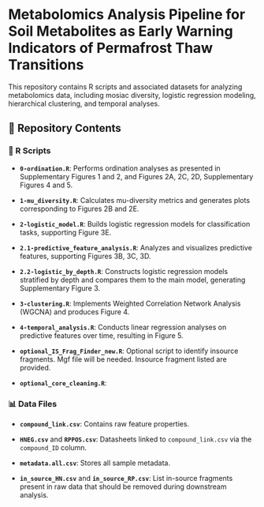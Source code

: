 # Metabolomics Analysis Pipeline for Soil Metabolites as Early Warning Indicators of Permafrost Thaw Transitions


This repository contains R scripts and associated datasets for analyzing metabolomics data, including mosiac diversity, logistic regression modeling, hierarchical clustering, and temporal analyses.

## 📁 Repository Contents

### 🔬 R Scripts

- **`0-ordination.R`**: Performs ordination analyses as presented in Supplementary Figures 1 and 2, and Figures 2A, 2C, 2D, Supplementary Figures 4 and 5.

- **`1-mu_diversity.R`**: Calculates mu-diversity metrics and generates plots corresponding to Figures 2B and 2E.

- **`2-logistic_model.R`**: Builds logistic regression models for classification tasks, supporting Figure 3E.

- **`2.1-predictive_feature_analysis.R`**: Analyzes and visualizes predictive features, supporting Figures 3B, 3C, 3D.

- **`2.2-logistic_by_depth.R`**: Constructs logistic regression models stratified by depth and compares them to the main model, generating Supplementary Figure 3.

- **`3-clustering.R`**: Implements Weighted Correlation Network Analysis (WGCNA) and produces Figure 4.

- **`4-temporal_analysis.R`**: Conducts linear regression analyses on predictive features over time, resulting in Figure 5.

- **`optional_IS_Frag_Finder_new.R`**: Optional script to identify insource fragments. Mgf file will be needed. Insource fragment listed are provided.
- **`optional_core_cleaning.R`**:

### 📊 Data Files

- **`compound_link.csv`**: Contains raw feature properties.

- **`HNEG.csv`** and **`RPPOS.csv`**: Datasheets linked to `compound_link.csv` via the `compound_ID` column.

- **`metadata.all.csv`**: Stores all sample metadata.

- **`in_source_HN.csv`** and **`in_source_RP.csv`**: List in-source fragments present in raw data that should be removed during downstream analysis.
